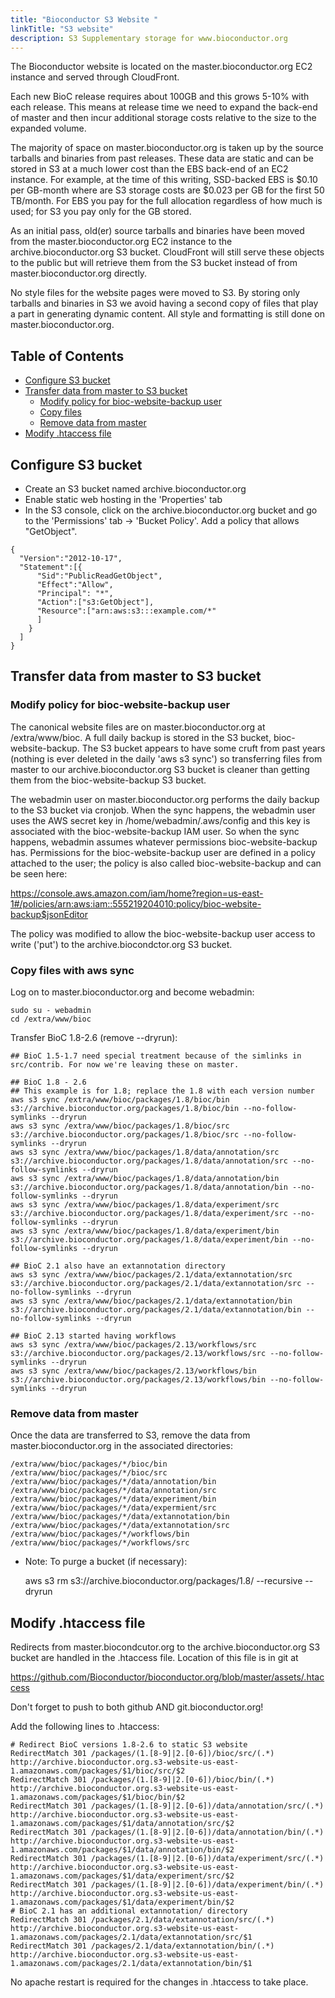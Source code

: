 ```yaml
---
title: "Bioconductor S3 Website "
linkTitle: "S3 website"
description: S3 Supplementary storage for www.bioconductor.org
---
```


The Bioconductor website is located on the master.bioconductor.org EC2
instance and served through CloudFront.

Each new BioC release requires about 100GB and this grows 5-10% with each
release.  This means at release time we need to expand the back-end of master
and then incur additional storage costs relative to the size to the expanded
volume.

The majority of space on master.bioconductor.org is taken up by the source
tarballs and binaries from past releases. These data are static and can be
stored in S3 at a much lower cost than the EBS back-end of an EC2 instance. For
example, at the time of this writing, SSD-backed EBS is $0.10 per GB-month
where are S3 storage costs are $0.023 per GB for the first 50 TB/month. For EBS
you pay for the full allocation regardless of how much is used; for S3 you pay
only for the GB stored.

As an initial pass, old(er) source tarballs and binaries have been moved from
the master.bioconductor.org EC2 instance to the archive.bioconductor.org S3
bucket. CloudFront will still serve these objects to the public but will
retrieve them from the S3 bucket instead of from master.bioconductor.org
directly.

No style files for the website pages were moved to S3. By storing only 
tarballs and binaries in S3 we avoid having a second copy of files that
play a part in generating dynamic content. All style and formatting is still
done on master.bioconductor.org. 

## Table of Contents

- [Configure S3 bucket](#s3bucket)
- [Transfer data from master to S3 bucket](#transferdata)
  - [Modify policy for bioc-website-backup user](#iamuser)
  - [Copy files](#copyfiles)
  - [Remove data from master](#removedata)
- [Modify .htaccess file](#htaccess)

<a name="s3bucket"></a>
## Configure S3 bucket

* Create an S3 bucket named archive.bioconductor.org
* Enable static web hosting in the 'Properties' tab
* In the S3 console, click on the archive.bioconductor.org bucket and go
  to the 'Permissions' tab -> 'Bucket Policy'. Add a policy that 
  allows "GetObject".
```
{
  "Version":"2012-10-17",
  "Statement":[{
      "Sid":"PublicReadGetObject",
      "Effect":"Allow",
      "Principal": "*",
      "Action":["s3:GetObject"],
      "Resource":["arn:aws:s3:::example.com/*"
      ]
    }
  ]
}
```

<a name="transferdata"></a>
## Transfer data from master to S3 bucket

<a name="iamuser"></a>
### Modify policy for bioc-website-backup user

The canonical website files are on master.bioconductor.org at /extra/www/bioc.
A full daily backup is stored in the S3 bucket, bioc-website-backup. The S3 
bucket appears to have some cruft from past years (nothing is ever deleted in 
the daily 'aws s3 sync') so transferring files from master to our
archive.bioconductor.org S3 bucket is cleaner than getting them from
the bioc-website-backup S3 bucket.

The webadmin user on master.bioconductor.org performs the daily backup to the
S3 bucket via cronjob. When the sync happens, the webadmin user uses the AWS
secret key in /home/webadmin/.aws/config and this key is associated with the
bioc-website-backup IAM user. So when the sync happens, webadmin assumes
whatever permissions bioc-website-backup has. Permissions for the
bioc-website-backup user are defined in a policy attached to the user; the
policy is also called bioc-website-backup and can be seen here:

https://console.aws.amazon.com/iam/home?region=us-east-1#/policies/arn:aws:iam::555219204010:policy/bioc-website-backup$jsonEditor

The policy was modified to allow the bioc-website-backup user access to 
write ('put') to the archive.biocondctor.org S3 bucket.

<a name="copyfiles"></a>
### Copy files with aws sync

  Log on to master.bioconductor.org and become webadmin: 

    sudo su - webadmin
    cd /extra/www/bioc

  Transfer BioC 1.8-2.6 (remove --dryrun):

    ## BioC 1.5-1.7 need special treatment because of the simlinks in
    src/contrib. For now we're leaving these on master.

    ## BioC 1.8 - 2.6
    ## This example is for 1.8; replace the 1.8 with each version number
    aws s3 sync /extra/www/bioc/packages/1.8/bioc/bin s3://archive.bioconductor.org/packages/1.8/bioc/bin --no-follow-symlinks --dryrun 
    aws s3 sync /extra/www/bioc/packages/1.8/bioc/src s3://archive.bioconductor.org/packages/1.8/bioc/src --no-follow-symlinks --dryrun 
    aws s3 sync /extra/www/bioc/packages/1.8/data/annotation/src s3://archive.bioconductor.org/packages/1.8/data/annotation/src --no-follow-symlinks --dryrun 
    aws s3 sync /extra/www/bioc/packages/1.8/data/annotation/bin s3://archive.bioconductor.org/packages/1.8/data/annotation/bin --no-follow-symlinks --dryrun 
    aws s3 sync /extra/www/bioc/packages/1.8/data/experiment/src s3://archive.bioconductor.org/packages/1.8/data/experiment/src --no-follow-symlinks --dryrun 
    aws s3 sync /extra/www/bioc/packages/1.8/data/experiment/bin s3://archive.bioconductor.org/packages/1.8/data/experiment/bin --no-follow-symlinks --dryrun 

    ## BioC 2.1 also have an extannotation directory
    aws s3 sync /extra/www/bioc/packages/2.1/data/extannotation/src s3://archive.bioconductor.org/packages/2.1/data/extannotation/src --no-follow-symlinks --dryrun 
    aws s3 sync /extra/www/bioc/packages/2.1/data/extannotation/bin s3://archive.bioconductor.org/packages/2.1/data/extannotation/bin --no-follow-symlinks --dryrun 

    ## BioC 2.13 started having workflows
    aws s3 sync /extra/www/bioc/packages/2.13/workflows/src s3://archive.bioconductor.org/packages/2.13/workflows/src --no-follow-symlinks --dryrun 
    aws s3 sync /extra/www/bioc/packages/2.13/workflows/bin s3://archive.bioconductor.org/packages/2.13/workflows/bin --no-follow-symlinks --dryrun 

    

<a name="removedata"></a>
### Remove data from master

  Once the data are transferred to S3, remove the data from
  master.bioconductor.org in the associated directories:

    /extra/www/bioc/packages/*/bioc/bin
    /extra/www/bioc/packages/*/bioc/src
    /extra/www/bioc/packages/*/data/annotation/bin
    /extra/www/bioc/packages/*/data/annotation/src
    /extra/www/bioc/packages/*/data/experiment/bin
    /extra/www/bioc/packages/*/data/expermient/src
    /extra/www/bioc/packages/*/data/extannotation/bin
    /extra/www/bioc/packages/*/data/extannotation/src
    /extra/www/bioc/packages/*/workflows/bin
    /extra/www/bioc/packages/*/workflows/src


* Note: To purge a bucket (if necessary):

    aws s3 rm s3://archive.bioconductor.org/packages/1.8/ --recursive --dryrun

<a name="htaccess"></a>
## Modify .htaccess file

Redirects from master.biocondcutor.org to the archive.bioconductor.org S3
bucket are handled in the .htaccess file. Location of this file is in git at

https://github.com/Bioconductor/bioconductor.org/blob/master/assets/.htaccess

Don't forget to push to both github AND git.bioconductor.org!

Add the following lines to .htaccess:

    # Redirect BioC versions 1.8-2.6 to static S3 website
    RedirectMatch 301 /packages/(1.[8-9]|2.[0-6])/bioc/src/(.*) http://archive.bioconductor.org.s3-website-us-east-1.amazonaws.com/packages/$1/bioc/src/$2
    RedirectMatch 301 /packages/(1.[8-9]|2.[0-6])/bioc/bin/(.*) http://archive.bioconductor.org.s3-website-us-east-1.amazonaws.com/packages/$1/bioc/bin/$2
    RedirectMatch 301 /packages/(1.[8-9]|2.[0-6])/data/annotation/src/(.*) http://archive.bioconductor.org.s3-website-us-east-1.amazonaws.com/packages/$1/data/annotation/src/$2
    RedirectMatch 301 /packages/(1.[8-9]|2.[0-6])/data/annotation/bin/(.*) http://archive.bioconductor.org.s3-website-us-east-1.amazonaws.com/packages/$1/data/annotation/bin/$2
    RedirectMatch 301 /packages/(1.[8-9]|2.[0-6])/data/experiment/src/(.*) http://archive.bioconductor.org.s3-website-us-east-1.amazonaws.com/packages/$1/data/experiment/src/$2
    RedirectMatch 301 /packages/(1.[8-9]|2.[0-6])/data/experiment/bin/(.*) http://archive.bioconductor.org.s3-website-us-east-1.amazonaws.com/packages/$1/data/experiment/bin/$2
    # BioC 2.1 has an additional extannotation/ directory
    RedirectMatch 301 /packages/2.1/data/extannotation/src/(.*) http://archive.bioconductor.org.s3-website-us-east-1.amazonaws.com/packages/2.1/data/extannotation/src/$1
    RedirectMatch 301 /packages/2.1/data/extannotation/bin/(.*) http://archive.bioconductor.org.s3-website-us-east-1.amazonaws.com/packages/2.1/data/extannotation/bin/$1

No apache restart is required for the changes in .htaccess to take place.
